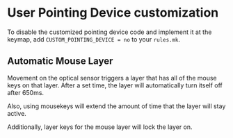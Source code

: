 # User Pointing Device customization

To disable the customized pointing device code and implement it at the keymap, add `CUSTOM_POINTING_DEVICE = no` to your `rules.mk`.

## Automatic Mouse Layer

Movement on the optical sensor triggers a layer that has all of the mouse keys on that layer.  After a set time, the layer will automatically turn itself off after 650ms.

Also, using mousekeys will extend the amount of time that the layer will stay active. 

Additionally, layer keys for the mouse layer will lock the layer on.
